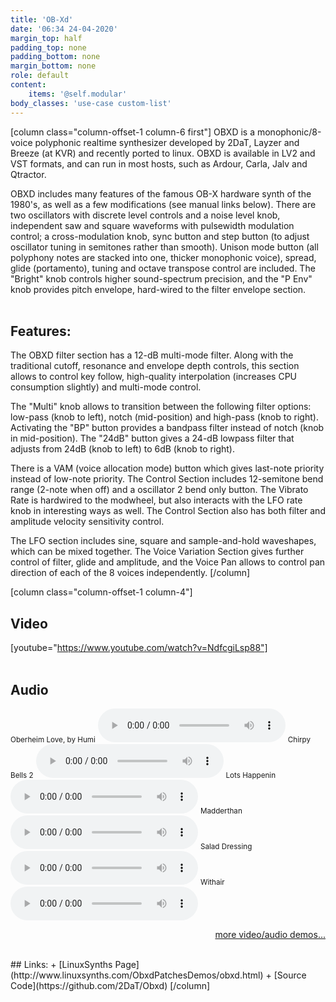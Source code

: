 ```yaml
---
title: 'OB-Xd'
date: '06:34 24-04-2020'
margin_top: half
padding_top: none
padding_bottom: none
margin_bottom: none
role: default
content:
    items: '@self.modular'
body_classes: 'use-case custom-list'
---
```

[column class="column-offset-1 column-6 first"]
OBXD is a monophonic/8-voice polyphonic realtime synthesizer developed by 2DaT, Layzer and Breeze (at KVR) and recently ported to linux. OBXD is available in LV2 and VST formats, and can run in most hosts, such as Ardour, Carla, Jalv and Qtractor.

OBXD includes many features of the famous OB-X hardware synth of the 1980's, as well as a few modifications (see manual links below). There are two oscillators with discrete level controls and a noise level knob, independent saw and square waveforms with pulsewidth modulation control; a cross-modulation knob, sync button and step button (to adjust oscillator tuning in semitones rather than smooth). Unison mode button (all polyphony notes are stacked into one, thicker monophonic voice), spread, glide (portamento), tuning and octave transpose control are included. The "Bright" knob controls higher sound-spectrum precision, and the "P Env" knob provides pitch envelope, hard-wired to the filter envelope section.
<br>
<br>

## Features:
The OBXD filter section has a 12-dB multi-mode filter. Along with the traditional cutoff, resonance and envelope depth controls, this section allows to control key follow, high-quality interpolation (increases CPU consumption slightly) and multi-mode control.

The "Multi" knob allows to transition between the following filter options: low-pass (knob to left), notch (mid-position) and high-pass (knob to right). Activating the "BP" button provides a bandpass filter instead of notch (knob in mid-position). The "24dB" button gives a 24-dB lowpass filter that adjusts from 24dB (knob to left) to 6dB (knob to right).

There is a VAM (voice allocation mode) button which gives last-note priority instead of low-note priority. The Control Section includes 12-semitone bend range (2-note when off) and a oscillator 2 bend only button. The Vibrato Rate is hardwired to the modwheel, but also interacts with the LFO rate knob in interesting ways as well. The Control Section also has both filter and amplitude velocity sensitivity control.

The LFO section includes sine, square and sample-and-hold waveshapes, which can be mixed together. The Voice Variation Section gives further control of filter, glide and amplitude, and the Voice Pan allows to control pan direction of each of the 8 voices independently.
[/column]

[column class="column-offset-1 column-4"]
## Video
[youtube="https://www.youtube.com/watch?v=NdfcgiLsp88"]
<br>
<br>
## Audio
<small>Oberheim Love, by Humi</small>
![Loving OB-Xd, by Humi](OBXdLoveByHumi.mp3)
<small>Chirpy Bells 2</small>
![chirpybellstwo.ogg](chirpybellstwo.ogg)
<small>Lots Happenin</small>
![lotshappenin.ogg](lotshappenin.ogg)
<small>Madderthan</small>
![madderthan.ogg](madderthan.ogg)
<small>Salad Dressing</small>
![saladdressing.ogg](saladdressing.ogg)
<small>Withair</small>
![withair.ogg](withair.ogg)
<br>
<p align="right">
 <a href="https://wiki.zynthian.org/index.php/Zynthian_Sound_Demos" target="_blank">more video/audio demos...</a>
</p>
<br>
## Links:
+ [LinuxSynths Page](http://www.linuxsynths.com/ObxdPatchesDemos/obxd.html)
+ [Source Code](https://github.com/2DaT/Obxd)
[/column]

